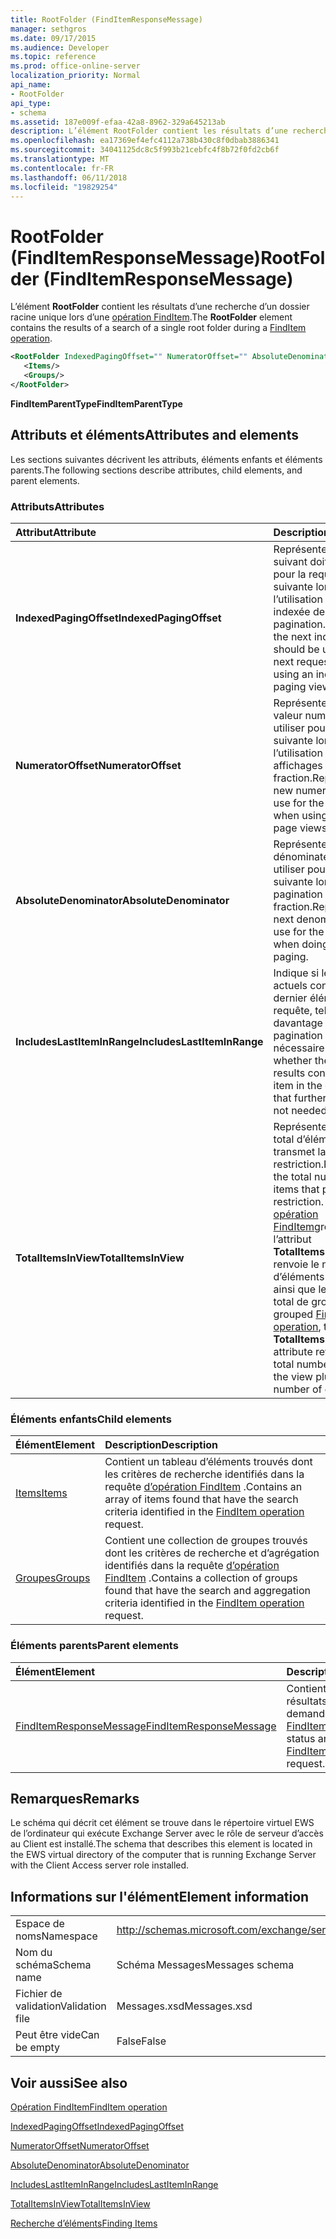 ```yaml
---
title: RootFolder (FindItemResponseMessage)
manager: sethgros
ms.date: 09/17/2015
ms.audience: Developer
ms.topic: reference
ms.prod: office-online-server
localization_priority: Normal
api_name:
- RootFolder
api_type:
- schema
ms.assetid: 187e009f-efaa-42a8-8962-329a645213ab
description: L’élément RootFolder contient les résultats d’une recherche d’un dossier racine unique lors d’une opération FindItem.
ms.openlocfilehash: ea17369ef4efc4112a738b430c8f0dbab3886341
ms.sourcegitcommit: 34041125dc8c5f993b21cebfc4f8b72f0fd2cb6f
ms.translationtype: MT
ms.contentlocale: fr-FR
ms.lasthandoff: 06/11/2018
ms.locfileid: "19829254"
---
```

# <a name="rootfolder-finditemresponsemessage"></a><span data-ttu-id="2ac5d-103">RootFolder (FindItemResponseMessage)</span><span class="sxs-lookup"><span data-stu-id="2ac5d-103">RootFolder (FindItemResponseMessage)</span></span>

<span data-ttu-id="2ac5d-104">L’élément **RootFolder** contient les résultats d’une recherche d’un dossier racine unique lors d’une [opération FindItem](finditem-operation.md).</span><span class="sxs-lookup"><span data-stu-id="2ac5d-104">The **RootFolder** element contains the results of a search of a single root folder during a [FindItem operation](finditem-operation.md).</span></span>
  
```xml
<RootFolder IndexedPagingOffset="" NumeratorOffset="" AbsoluteDenominator="" IncludesLastItemInRange="" TotalItemsInView="">
   <Items/>
   <Groups/>
</RootFolder>
```

 <span data-ttu-id="2ac5d-105">**FindItemParentType**</span><span class="sxs-lookup"><span data-stu-id="2ac5d-105">**FindItemParentType**</span></span>
## <a name="attributes-and-elements"></a><span data-ttu-id="2ac5d-106">Attributs et éléments</span><span class="sxs-lookup"><span data-stu-id="2ac5d-106">Attributes and elements</span></span>

<span data-ttu-id="2ac5d-107">Les sections suivantes décrivent les attributs, éléments enfants et éléments parents.</span><span class="sxs-lookup"><span data-stu-id="2ac5d-107">The following sections describe attributes, child elements, and parent elements.</span></span>
  
### <a name="attributes"></a><span data-ttu-id="2ac5d-108">Attributs</span><span class="sxs-lookup"><span data-stu-id="2ac5d-108">Attributes</span></span>

|<span data-ttu-id="2ac5d-109">**Attribut**</span><span class="sxs-lookup"><span data-stu-id="2ac5d-109">**Attribute**</span></span>|<span data-ttu-id="2ac5d-110">**Description**</span><span class="sxs-lookup"><span data-stu-id="2ac5d-110">**Description**</span></span>|
|:-----|:-----|
|<span data-ttu-id="2ac5d-111">**IndexedPagingOffset**</span><span class="sxs-lookup"><span data-stu-id="2ac5d-111">**IndexedPagingOffset**</span></span> <br/> |<span data-ttu-id="2ac5d-112">Représente l’index suivant doit être utilisé pour la requête suivante lors de l’utilisation d’une vue indexée de pagination.</span><span class="sxs-lookup"><span data-stu-id="2ac5d-112">Represents the next index that should be used for the next request when using an indexed paging view.</span></span>  <br/> |
|<span data-ttu-id="2ac5d-113">**NumeratorOffset**</span><span class="sxs-lookup"><span data-stu-id="2ac5d-113">**NumeratorOffset**</span></span> <br/> |<span data-ttu-id="2ac5d-114">Représente la nouvelle valeur numérateur à utiliser pour la requête suivante lors de l’utilisation des affichages de page de fraction.</span><span class="sxs-lookup"><span data-stu-id="2ac5d-114">Represents the new numerator value to use for the next request when using fraction page views.</span></span>  <br/> |
|<span data-ttu-id="2ac5d-115">**AbsoluteDenominator**</span><span class="sxs-lookup"><span data-stu-id="2ac5d-115">**AbsoluteDenominator**</span></span> <br/> |<span data-ttu-id="2ac5d-116">Représente le dénominateur suivant à utiliser pour la requête suivante lors de la pagination en fraction.</span><span class="sxs-lookup"><span data-stu-id="2ac5d-116">Represents the next denominator to use for the next request when doing fractional paging.</span></span>  <br/> |
|<span data-ttu-id="2ac5d-117">**IncludesLastItemInRange**</span><span class="sxs-lookup"><span data-stu-id="2ac5d-117">**IncludesLastItemInRange**</span></span> <br/> |<span data-ttu-id="2ac5d-118">Indique si les résultats actuels contient le dernier élément dans la requête, telles que davantage de pagination n’est pas nécessaire.</span><span class="sxs-lookup"><span data-stu-id="2ac5d-118">Indicates whether the current results contain the last item in the query, such that further paging is not needed.</span></span>  <br/> |
|<span data-ttu-id="2ac5d-119">**TotalItemsInView**</span><span class="sxs-lookup"><span data-stu-id="2ac5d-119">**TotalItemsInView**</span></span> <br/> |<span data-ttu-id="2ac5d-120">Représente le nombre total d’éléments qui transmet la restriction.</span><span class="sxs-lookup"><span data-stu-id="2ac5d-120">Represents the total number of items that pass the restriction.</span></span> <span data-ttu-id="2ac5d-121">Dans une [opération FindItem](finditem-operation.md)groupée, l’attribut **TotalItemsInView** renvoie le nombre total d’éléments dans la vue ainsi que le nombre total de groupes.</span><span class="sxs-lookup"><span data-stu-id="2ac5d-121">In a grouped [FindItem operation](finditem-operation.md), the **TotalItemsInView** attribute returns the total number of items in the view plus the total number of groups.</span></span>  <br/> |
   
### <a name="child-elements"></a><span data-ttu-id="2ac5d-122">Éléments enfants</span><span class="sxs-lookup"><span data-stu-id="2ac5d-122">Child elements</span></span>

|<span data-ttu-id="2ac5d-123">**Élément**</span><span class="sxs-lookup"><span data-stu-id="2ac5d-123">**Element**</span></span>|<span data-ttu-id="2ac5d-124">**Description**</span><span class="sxs-lookup"><span data-stu-id="2ac5d-124">**Description**</span></span>|
|:-----|:-----|
|[<span data-ttu-id="2ac5d-125">Items</span><span class="sxs-lookup"><span data-stu-id="2ac5d-125">Items</span></span>](items.md) <br/> |<span data-ttu-id="2ac5d-126">Contient un tableau d’éléments trouvés dont les critères de recherche identifiés dans la requête [d’opération FindItem](finditem-operation.md) .</span><span class="sxs-lookup"><span data-stu-id="2ac5d-126">Contains an array of items found that have the search criteria identified in the [FindItem operation](finditem-operation.md) request.</span></span>  <br/> |
|[<span data-ttu-id="2ac5d-127">Groupes</span><span class="sxs-lookup"><span data-stu-id="2ac5d-127">Groups</span></span>](groups.md) <br/> |<span data-ttu-id="2ac5d-128">Contient une collection de groupes trouvés dont les critères de recherche et d’agrégation identifiés dans la requête [d’opération FindItem](finditem-operation.md) .</span><span class="sxs-lookup"><span data-stu-id="2ac5d-128">Contains a collection of groups found that have the search and aggregation criteria identified in the [FindItem operation](finditem-operation.md) request.</span></span>  <br/> |
   
### <a name="parent-elements"></a><span data-ttu-id="2ac5d-129">Éléments parents</span><span class="sxs-lookup"><span data-stu-id="2ac5d-129">Parent elements</span></span>

|<span data-ttu-id="2ac5d-130">**Élément**</span><span class="sxs-lookup"><span data-stu-id="2ac5d-130">**Element**</span></span>|<span data-ttu-id="2ac5d-131">**Description**</span><span class="sxs-lookup"><span data-stu-id="2ac5d-131">**Description**</span></span>|
|:-----|:-----|
|[<span data-ttu-id="2ac5d-132">FindItemResponseMessage</span><span class="sxs-lookup"><span data-stu-id="2ac5d-132">FindItemResponseMessage</span></span>](finditemresponsemessage.md) <br/> |<span data-ttu-id="2ac5d-133">Contient l’état et les résultats d’une demande [d’opération FindItem](finditem-operation.md) .</span><span class="sxs-lookup"><span data-stu-id="2ac5d-133">Contains the status and result of a [FindItem operation](finditem-operation.md) request.</span></span>  <br/> |
   
## <a name="remarks"></a><span data-ttu-id="2ac5d-134">Remarques</span><span class="sxs-lookup"><span data-stu-id="2ac5d-134">Remarks</span></span>

<span data-ttu-id="2ac5d-135">Le schéma qui décrit cet élément se trouve dans le répertoire virtuel EWS de l’ordinateur qui exécute Exchange Server avec le rôle de serveur d’accès au Client est installé.</span><span class="sxs-lookup"><span data-stu-id="2ac5d-135">The schema that describes this element is located in the EWS virtual directory of the computer that is running Exchange Server with the Client Access server role installed.</span></span>
  
## <a name="element-information"></a><span data-ttu-id="2ac5d-136">Informations sur l'élément</span><span class="sxs-lookup"><span data-stu-id="2ac5d-136">Element information</span></span>

|||
|:-----|:-----|
|<span data-ttu-id="2ac5d-137">Espace de noms</span><span class="sxs-lookup"><span data-stu-id="2ac5d-137">Namespace</span></span>  <br/> |http://schemas.microsoft.com/exchange/services/2006/messages  <br/> |
|<span data-ttu-id="2ac5d-138">Nom du schéma</span><span class="sxs-lookup"><span data-stu-id="2ac5d-138">Schema name</span></span>  <br/> |<span data-ttu-id="2ac5d-139">Schéma Messages</span><span class="sxs-lookup"><span data-stu-id="2ac5d-139">Messages schema</span></span>  <br/> |
|<span data-ttu-id="2ac5d-140">Fichier de validation</span><span class="sxs-lookup"><span data-stu-id="2ac5d-140">Validation file</span></span>  <br/> |<span data-ttu-id="2ac5d-141">Messages.xsd</span><span class="sxs-lookup"><span data-stu-id="2ac5d-141">Messages.xsd</span></span>  <br/> |
|<span data-ttu-id="2ac5d-142">Peut être vide</span><span class="sxs-lookup"><span data-stu-id="2ac5d-142">Can be empty</span></span>  <br/> |<span data-ttu-id="2ac5d-143">False</span><span class="sxs-lookup"><span data-stu-id="2ac5d-143">False</span></span>  <br/> |
   
## <a name="see-also"></a><span data-ttu-id="2ac5d-144">Voir aussi</span><span class="sxs-lookup"><span data-stu-id="2ac5d-144">See also</span></span>



[<span data-ttu-id="2ac5d-145">Opération FindItem</span><span class="sxs-lookup"><span data-stu-id="2ac5d-145">FindItem operation</span></span>](finditem-operation.md)
  
[<span data-ttu-id="2ac5d-146">IndexedPagingOffset</span><span class="sxs-lookup"><span data-stu-id="2ac5d-146">IndexedPagingOffset</span></span>](https://msdn.microsoft.com/library/ExchangeWebServices.FindItemParentType.IndexedPagingOffset.aspx)
  
[<span data-ttu-id="2ac5d-147">NumeratorOffset</span><span class="sxs-lookup"><span data-stu-id="2ac5d-147">NumeratorOffset</span></span>](https://msdn.microsoft.com/library/ExchangeWebServices.FindItemParentType.NumeratorOffset.aspx)
  
[<span data-ttu-id="2ac5d-148">AbsoluteDenominator</span><span class="sxs-lookup"><span data-stu-id="2ac5d-148">AbsoluteDenominator</span></span>](https://msdn.microsoft.com/library/ExchangeWebServices.FindItemParentType.AbsoluteDenominator.aspx)
  
[<span data-ttu-id="2ac5d-149">IncludesLastItemInRange</span><span class="sxs-lookup"><span data-stu-id="2ac5d-149">IncludesLastItemInRange</span></span>](https://msdn.microsoft.com/library/ExchangeWebServices.FindItemParentType.IncludesLastItemInRange.aspx)
  
[<span data-ttu-id="2ac5d-150">TotalItemsInView</span><span class="sxs-lookup"><span data-stu-id="2ac5d-150">TotalItemsInView</span></span>](https://msdn.microsoft.com/library/ExchangeWebServices.FindItemParentType.TotalItemsInView.aspx)


[<span data-ttu-id="2ac5d-151">Recherche d’éléments</span><span class="sxs-lookup"><span data-stu-id="2ac5d-151">Finding Items</span></span>](http://msdn.microsoft.com/library/63af1f9c-464b-4fca-9ae3-3d60f24ca93c%28Office.15%29.aspx)

